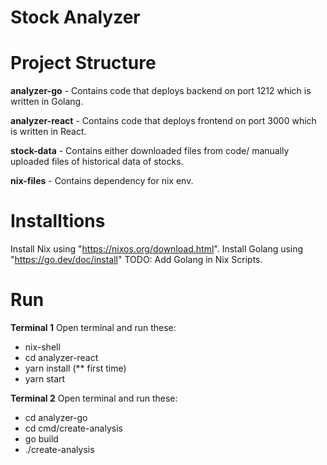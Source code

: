 # Stock Analyzer

Project Structure
=================

**analyzer-go** - Contains code that deploys backend on port 1212 which is written in Golang.

**analyzer-react** - Contains code that deploys frontend on port 3000 which is written in React.

**stock-data**  - Contains either downloaded files from code/ manually uploaded files of historical data of stocks.

**nix-files** - Contains dependency for nix env.




Installtions
=================

Install Nix using "https://nixos.org/download.html".
Install Golang using "https://go.dev/doc/install"  TODO: Add Golang in Nix Scripts.

Run
=================

__Terminal 1__
Open terminal and run these:
* nix-shell
* cd analyzer-react
* yarn install (** first time)
* yarn start



__Terminal 2__
Open terminal and run these:
* cd analyzer-go
* cd cmd/create-analysis
* go build
* ./create-analysis
